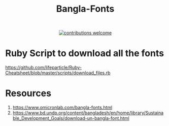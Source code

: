 <h1 align="center">Bangla-Fonts</h1></br>

<p align="center">
<a href="https://github.com/lifeparticle/Bangla-Fonts/issues"><img alt="contributions welcome" src="https://img.shields.io/badge/contributions-welcome-brightgreen.svg?style=flat"/></a>
</p>



Ruby Script to download all the fonts
============
https://github.com/lifeparticle/Ruby-Cheatsheet/blob/master/scripts/download_files.rb

Resources
============
1. https://www.omicronlab.com/bangla-fonts.html
2. https://www.bd.undp.org/content/bangladesh/en/home/library/Sustainable_Development_Goals/download-un-bangla-font.html

